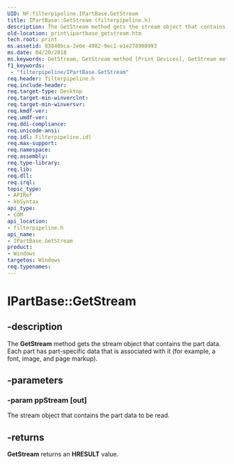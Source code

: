 ```yaml
---
UID: NF:filterpipeline.IPartBase.GetStream
title: IPartBase::GetStream (filterpipeline.h)
description: The GetStream method gets the stream object that contains the part data. Each part has part-specific data that is associated with it (for example, a font, image, and page markup).
old-location: print\ipartbase_getstream.htm
tech.root: print
ms.assetid: 83840bca-2e6e-4982-9ec1-e1e278908993
ms.date: 04/20/2018
ms.keywords: GetStream, GetStream method [Print Devices], GetStream method [Print Devices],IPartBase interface, IPartBase interface [Print Devices],GetStream method, IPartBase.GetStream, IPartBase::GetStream, filterpipeline/IPartBase::GetStream, filterpipeline_22f13e92-765e-41b8-8404-26aae5a50d02.xml, print.ipartbase_getstream
f1_keywords:
 - "filterpipeline/IPartBase.GetStream"
req.header: filterpipeline.h
req.include-header: 
req.target-type: Desktop
req.target-min-winverclnt: 
req.target-min-winversvr: 
req.kmdf-ver: 
req.umdf-ver: 
req.ddi-compliance: 
req.unicode-ansi: 
req.idl: Filterpipeline.idl
req.max-support: 
req.namespace: 
req.assembly: 
req.type-library: 
req.lib: 
req.dll: 
req.irql: 
topic_type:
- APIRef
- kbSyntax
api_type:
- COM
api_location:
- filterpipeline.h
api_name:
- IPartBase.GetStream
product:
- Windows
targetos: Windows
req.typenames: 
---
```


# IPartBase::GetStream


## -description


The <b>GetStream</b> method gets the stream object that contains the part data. Each part has part-specific data that is associated with it (for example, a font, image, and page markup).


## -parameters




### -param ppStream [out]

The stream object that contains the part data to be read.


## -returns



<b>GetStream</b> returns an <b>HRESULT</b> value.



